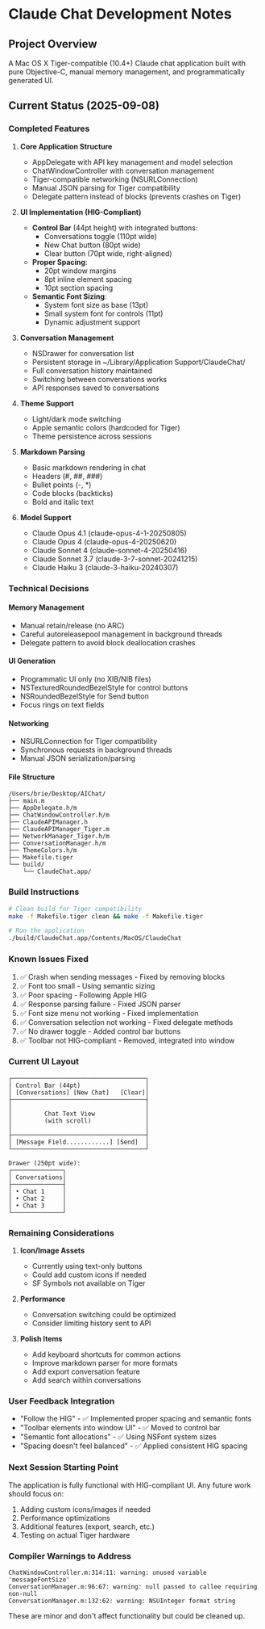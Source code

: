 # Claude Chat Development Notes

## Project Overview
A Mac OS X Tiger-compatible (10.4+) Claude chat application built with pure Objective-C, manual memory management, and programmatically generated UI.

## Current Status (2025-09-08)

### Completed Features
1. **Core Application Structure**
   - AppDelegate with API key management and model selection
   - ChatWindowController with conversation management
   - Tiger-compatible networking (NSURLConnection)
   - Manual JSON parsing for Tiger compatibility
   - Delegate pattern instead of blocks (prevents crashes on Tiger)

2. **UI Implementation (HIG-Compliant)**
   - **Control Bar** (44pt height) with integrated buttons:
     - Conversations toggle (110pt wide)
     - New Chat button (80pt wide)
     - Clear button (70pt wide, right-aligned)
   - **Proper Spacing**:
     - 20pt window margins
     - 8pt inline element spacing
     - 10pt section spacing
   - **Semantic Font Sizing**:
     - System font size as base (13pt)
     - Small system font for controls (11pt)
     - Dynamic adjustment support

3. **Conversation Management**
   - NSDrawer for conversation list
   - Persistent storage in ~/Library/Application Support/ClaudeChat/
   - Full conversation history maintained
   - Switching between conversations works
   - API responses saved to conversations

4. **Theme Support**
   - Light/dark mode switching
   - Apple semantic colors (hardcoded for Tiger)
   - Theme persistence across sessions

5. **Markdown Parsing**
   - Basic markdown rendering in chat
   - Headers (#, ##, ###)
   - Bullet points (-, *)
   - Code blocks (backticks)
   - Bold and italic text

6. **Model Support**
   - Claude Opus 4.1 (claude-opus-4-1-20250805)
   - Claude Opus 4 (claude-opus-4-20250620)
   - Claude Sonnet 4 (claude-sonnet-4-20250416)
   - Claude Sonnet 3.7 (claude-3-7-sonnet-20241215)
   - Claude Haiku 3 (claude-3-haiku-20240307)

### Technical Decisions

#### Memory Management
- Manual retain/release (no ARC)
- Careful autoreleasepool management in background threads
- Delegate pattern to avoid block deallocation crashes

#### UI Generation
- Programmatic UI only (no XIB/NIB files)
- NSTexturedRoundedBezelStyle for control buttons
- NSRoundedBezelStyle for Send button
- Focus rings on text fields

#### Networking
- NSURLConnection for Tiger compatibility
- Synchronous requests in background threads
- Manual JSON serialization/parsing

#### File Structure
```
/Users/brie/Desktop/AIChat/
├── main.m
├── AppDelegate.h/m
├── ChatWindowController.h/m
├── ClaudeAPIManager.h
├── ClaudeAPIManager_Tiger.m
├── NetworkManager_Tiger.h/m
├── ConversationManager.h/m
├── ThemeColors.h/m
├── Makefile.tiger
└── build/
    └── ClaudeChat.app/
```

### Build Instructions
```bash
# Clean build for Tiger compatibility
make -f Makefile.tiger clean && make -f Makefile.tiger

# Run the application
./build/ClaudeChat.app/Contents/MacOS/ClaudeChat
```

### Known Issues Fixed
1. ✅ Crash when sending messages - Fixed by removing blocks
2. ✅ Font too small - Using semantic sizing
3. ✅ Poor spacing - Following Apple HIG
4. ✅ Response parsing failure - Fixed JSON parser
5. ✅ Font size menu not working - Fixed implementation
6. ✅ Conversation selection not working - Fixed delegate methods
7. ✅ No drawer toggle - Added control bar buttons
8. ✅ Toolbar not HIG-compliant - Removed, integrated into window

### Current UI Layout
```
┌─────────────────────────────────────┐
│ Control Bar (44pt)                  │
│ [Conversations] [New Chat]   [Clear]│
├─────────────────────────────────────┤
│                                     │
│         Chat Text View              │
│         (with scroll)               │
│                                     │
├─────────────────────────────────────┤
│ [Message Field............] [Send]  │
└─────────────────────────────────────┘

Drawer (250pt wide):
┌──────────────┐
│ Conversations│
├──────────────┤
│ • Chat 1     │
│ • Chat 2     │
│ • Chat 3     │
└──────────────┘
```

### Remaining Considerations

1. **Icon/Image Assets**
   - Currently using text-only buttons
   - Could add custom icons if needed
   - SF Symbols not available on Tiger

2. **Performance**
   - Conversation switching could be optimized
   - Consider limiting history sent to API

3. **Polish Items**
   - Add keyboard shortcuts for common actions
   - Improve markdown parser for more formats
   - Add export conversation feature
   - Add search within conversations

### User Feedback Integration
- "Follow the HIG" - ✅ Implemented proper spacing and semantic fonts
- "Toolbar elements into window UI" - ✅ Moved to control bar
- "Semantic font allocations" - ✅ Using NSFont system sizes
- "Spacing doesn't feel balanced" - ✅ Applied consistent HIG spacing

### Next Session Starting Point
The application is fully functional with HIG-compliant UI. Any future work should focus on:
1. Adding custom icons/images if needed
2. Performance optimizations
3. Additional features (export, search, etc.)
4. Testing on actual Tiger hardware

### Compiler Warnings to Address
```
ChatWindowController.m:314:11: warning: unused variable 'messageFontSize'
ConversationManager.m:96:67: warning: null passed to callee requiring non-null
ConversationManager.m:132:62: warning: NSUInteger format string
```

These are minor and don't affect functionality but could be cleaned up.